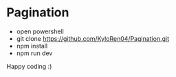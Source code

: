 # Pagination
- open powershell
- git clone https://github.com/KyloRen04/Pagination.git
- npm install
- npm run dev

Happy coding :)
